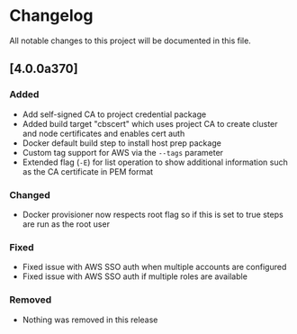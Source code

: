 # Changelog

All notable changes to this project will be documented in this file.

## [4.0.0a370]

### Added

- Add self-signed CA to project credential package
- Added build target "cbscert" which uses project CA to create cluster and node certificates and enables cert auth
- Docker default build step to install host prep package
- Custom tag support for AWS via the ```--tags``` parameter
- Extended flag (```-E```) for list operation to show additional information such as the CA certificate in PEM format

### Changed

- Docker provisioner now respects root flag so if this is set to true steps are run as the root user

### Fixed

- Fixed issue with AWS SSO auth when multiple accounts are configured
- Fixed issue with AWS SSO auth if multiple roles are available

### Removed

- Nothing was removed in this release
